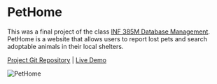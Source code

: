 # PetHome

This was a final project of the class [INF 385M Database Management](https://www.ischool.utexas.edu/courses/class_details?ClassID=4214). PetHome is a website that allows users to report lost pets and search adoptable animals in their local shelters.

[Project Git Repository](https://github.com/yanxian0924/pethome) | [Live Demo](http://hornet.ischool.utexas.edu/pethome/)

![PetHome](../../images/code/pethome-1.png "PetHome")
